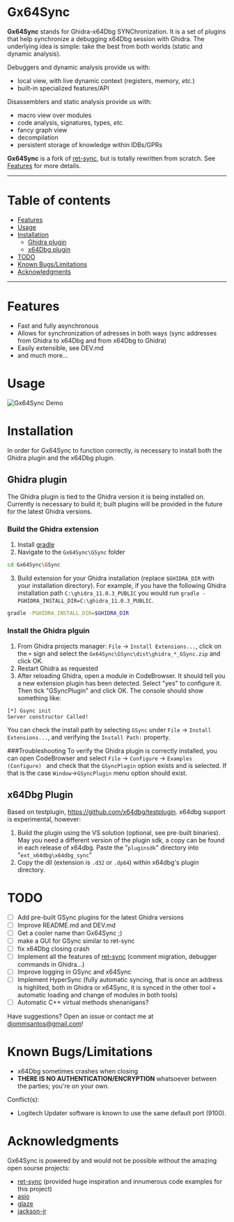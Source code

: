 # Gx64Sync

**Gx64Sync** stands for Ghidra-x64Dbg SYNChronization. It is a set
of plugins that help synchronize a debugging x64Dbg session with Ghidra.
The underlying idea is simple: take the best from both worlds (static and
dynamic analysis).

Debuggers and dynamic analysis provide us with:

* local view, with live dynamic context (registers, memory, *etc.*)
* built-in specialized features/API

Disassemblers and static analysis provide us with:

* macro view over modules
* code analysis, signatures, types, *etc.*
* fancy graph view
* decompilation
* persistent storage of knowledge within IDBs/GPRs

**Gx64Sync** is a fork of [ret-sync](https://github.com/bootleg/ret-sync), 
but is totally rewritten from scratch. See [Features](#features) for more
details.


-------------------------------------------------------------------------------
# Table of contents
- [Features](#Features)
- [Usage](#usage)
- [Installation](#installation)
  - [Ghidra plugin](#ghidra-plugin)
  - [x64Dbg plugin](#x64dbg-plugin)
- [TODO](#todo)
- [Known Bugs/Limitations](#known-bugslimitations)
- [Acknowledgments](#Acknowledgments)
-------------------------------------------------------------------------------

# Features
* Fast and fully asynchronous
* Allows for synchronization of adresses in both ways (sync addresses from Ghidra to x64Dbg and from x64Dbg to Ghidra)
* Easily extensible, see DEV.md
* and much more...
    
# Usage

![Gx64Sync Demo ](/docs/Gx64SyncDemo.gif)

# Installation

In order for Gx64Sync to function correctly, is necessary to install both the Ghidra plugin and the x64Dbg plugin. 

## Ghidra plugin

The Ghidra plugin is tied to the Ghidra version it is being installed on. Currently is necessary to build it;
built plugins will be provided in the future for the latest Ghidra versions. 

### Build the Ghidra extension

1. Install [gradle](https://docs.gradle.org/current/userguide/installation.html#ex-installing-manually)
2. Navigate to the `Gx64Sync\GSync` folder

```bash
cd Gx64Sync\GSync
```
 
3. Build extension for your Ghidra installation (replace `$GHIDRA_DIR` with your installation directory). For example,
if you have the following Ghidra installation path `C:\ghidra_11.0.3_PUBLIC` you would run 
`gradle -PGHIDRA_INSTALL_DIR=C:\ghidra_11.0.3_PUBLIC`. 

```bash
gradle -PGHIDRA_INSTALL_DIR=$GHIDRA_DIR
```

### Install the Ghidra plguin

1. From Ghidra projects manager: ``File`` -> ``Install Extensions...``, click on the
   `+` sign and select the `Gx64Sync\GSync\dist\ghidra_*_GSync.zip` and click OK.
2. Restart Ghidra as requested
3. After reloading Ghidra, open a module in CodeBrowser. It should tell you a
   new extension plugin has been detected. Select "yes" to configure it. Then
   tick "GSyncPlugin" and click OK. The console should show something like:

```
[*] Gsync init
Server constructor Called!
```

You can check the install path by selecting ``GSync`` under ``File`` -> ``Install Extensions...``, 
and verifying the ``Install Path:`` property.  

###Troubleshooting
To verify the Ghidra plugin is correctly installed, you can open CodeBrowser and select
``File`` -> ``Configure`` -> ``Examples (Configure) `` and check that the `GSyncPlugin` option
exists and is selected. If that is the case ``Window``->``GSyncPlugin`` menu option should exist. 


## x64Dbg Plugin

Based on testplugin,  https://github.com/x64dbg/testplugin. x64dbg support is experimental, however:

1. Build the plugin using the VS solution (optional, see pre-built binaries).
   May you need a different version of the plugin sdk,
   a copy can be found in each release of x64dbg.
   Paste the "``pluginsdk``" directory into "``ext_x64dbg\x64dbg_sync``"
2. Copy the dll (extension is ``.d32`` or ``.dp64``) within x64dbg's plugin directory.


# TODO
- [ ] Add pre-built GSync plugins for the latest Ghidra versions
- [ ] Improve README.md and DEV.md
- [ ] Get a cooler name than Gx64Sync ;)
- [ ] make a GUI for GSync similar to ret-sync
- [ ] fix x64Dbg closing crash
- [ ] Implement all the features of [ret-sync](https://github.com/bootleg/ret-sync) (comment migration, debugger commands in Ghidra...)
- [ ] Improve logging in GSync and x64Sync
- [ ] Implement HyperSync (fully automatic syncing, that is once an address is highlited,
both in Ghidra or x64Sync, it is synced in the other tool + automatic loading and change of modules in both tools)
- [ ] Automatic C++ virtual methods shenanigans?

Have suggestions? Open an issue or contact me at diommsantos@gmail.com!

# Known Bugs/Limitations

- x64Dbg sometimes crashes when closing
- **THERE IS NO AUTHENTICATION/ENCRYPTION** whatsoever between the parties; you're on your own.

Conflict(s):

- Logitech Updater software is known to use the same default port (9100).

# Acknowledgments
Gx64Sync is powered by and would not be possible without the amazing open sourse projects:
- [ret-sync](https://github.com/bootleg/ret-sync) (provided huge inspiration and innumerous code examples for this project)  
- [asio](https://think-async.com/Asio/asio-1.30.2/doc/) 
- [glaze](https://github.com/stephenberry/glaze)
- [jackson-jr](https://github.com/FasterXML/jackson-jr)


